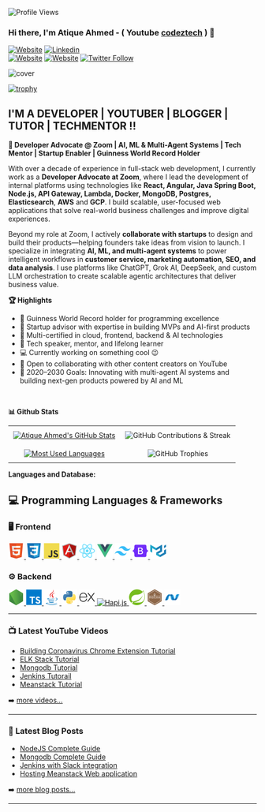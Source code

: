 ![Profile Views](https://komarev.com/ghpvc/?username=codeztech-atique&color=4a90e2)
### Hi there, I'm Atique Ahmed - ( Youtube [codeztech][youtube] ) 👋 

[![Website](https://img.shields.io/website?label=atiqueahmed.com&style=for-the-badge&url=https%3A%2F%2Fatiqueahmed.com)](https://atiqueahmed.com)
[![Linkedin](https://img.shields.io/website?label=Atique_Ahmed_LinkedIn&style=for-the-badge&url=https%3A%2F%2Fwww.linkedin.com/in/iamatiqueahmed)](https://www.linkedin.com/in/iamatiqueahmed)  
[![Website](https://img.shields.io/website?label=www.codeztech.com&style=for-the-badge&url=https%3A%2F%2Fwww.codeztech.com)](https://www.codeztech.com)
[![Website](https://img.shields.io/website?label=Codeztech_GitHub&style=for-the-badge&url=https%3A%2F%2Fgithub.com/Codez-Tech)](https://github.com/Codez-Tech)
[![Twitter Follow](https://img.shields.io/twitter/follow/codez_tech?color=1DA1F2&logo=twitter&style=for-the-badge)](https://twitter.com/intent/follow?original_referer=https%3A%2F%2Fgithub.com%2FcodeSTACKr&screen_name=codez_tech)

![cover](https://codeztech-atique.github.io/codeztech.png)

[![trophy](https://github-profile-trophy.vercel.app/?username=ryo-ma)](https://github.com/ryo-ma/github-profile-trophy)

## I'M A DEVELOPER | YOUTUBER | BLOGGER | TUTOR | TECHMENTOR !!

**🚀 Developer Advocate @ Zoom | AI, ML & Multi-Agent Systems | Tech Mentor | Startup Enabler | Guinness World Record Holder**

With over a decade of experience in full-stack web development, I currently work as a **Developer Advocate at Zoom**, where I lead the development of internal platforms using technologies like **React, Angular, Java Spring Boot, Node.js, API Gateway, Lambda, Docker, MongoDB, Postgres, Elasticsearch**, **AWS** and **GCP**. I build scalable, user-focused web applications that solve real-world business challenges and improve digital experiences.

Beyond my role at Zoom, I actively **collaborate with startups** to design and build their products—helping founders take ideas from vision to launch. I specialize in integrating **AI, ML, and multi-agent systems** to power intelligent workflows in **customer service, marketing automation, SEO, and data analysis**. I use platforms like ChatGPT, Grok AI, DeepSeek, and custom LLM orchestration to create scalable agentic architectures that deliver business value.


**🏆 Highlights**

- 🏅 Guinness World Record holder for programming excellence
- 🚀 Startup advisor with expertise in building MVPs and AI-first products
- 📜 Multi-certified in cloud, frontend, backend & AI technologies
- 🎤 Tech speaker, mentor, and lifelong learner
- 💻 Currently working on something cool 😉
- 👯 Open to collaborating with other content creators on YouTube
- 🥅 2020–2030 Goals: Innovating with multi-agent AI systems and building next-gen products powered by AI and ML

<br />

**📊 Github Stats**
<table align="center" cellspacing="0" cellpadding="0">
  <tr>
    <td style="padding:10px;text-align:center;vertical-align:top;">
      <a href="https://github.com/codeztech-atique">
        <img
          src="https://github-readme-stats.vercel.app/api?username=codeztech-atique&show_icons=true&count_private=true&theme=default&border_radius=10&hide_border=true"
          alt="Atique Ahmed's GitHub Stats"
        />
      </a>
    </td>
    <td style="padding:10px;text-align:center;vertical-align:top;">
      <img
        src="https://github-readme-streak-stats.herokuapp.com?user=codeztech-atique&theme=default&hide_border=true&ring=DDDDDD"
        alt="GitHub Contributions & Streak"
      />
    </td>
  </tr>
  <tr>
    <td style="padding:10px;text-align:center;vertical-align:top;">
      <a href="https://github.com/codeztech-atique/github-readme-stats">
        <img
          src="https://github-readme-stats.vercel.app/api/top-langs/?username=codeztech-atique&layout=compact&langs_count=6&theme=default&hide_border=true"
          alt="Most Used Languages"
        />
      </a>
    </td>
    <td style="padding:10px;text-align:center;vertical-align:top;">
      <img
        src="https://github-profile-trophy.vercel.app/?username=codeztech-atique&theme=default&no-frame=true&row=1&column=4"
        alt="GitHub Trophies"
      />
    </td>
  </tr>
</table>


**Languages and Database:**
## 💻 Programming Languages & Frameworks

### 🖥️ Frontend

<p align="left">
  <a href="https://developer.mozilla.org/en-US/docs/Web/HTML" title="HTML5">
    <img src="https://raw.githubusercontent.com/devicons/devicon/master/icons/html5/html5-original.svg" width="32" alt="HTML5"/>
  </a>
  <a href="https://developer.mozilla.org/en-US/docs/Web/CSS" title="CSS3">
    <img src="https://raw.githubusercontent.com/devicons/devicon/master/icons/css3/css3-original.svg" width="32" alt="CSS3"/>
  </a>
  <a href="https://developer.mozilla.org/en-US/docs/Web/JavaScript" title="JavaScript">
    <img src="https://raw.githubusercontent.com/devicons/devicon/master/icons/javascript/javascript-original.svg" width="32" alt="JavaScript"/>
  </a>
  <a href="https://angular.io/" title="Angular">
    <img src="https://raw.githubusercontent.com/devicons/devicon/master/icons/angularjs/angularjs-original.svg" width="32" alt="Angular"/>
  </a>
  <a href="https://reactjs.org/" title="React">
    <img src="https://raw.githubusercontent.com/devicons/devicon/master/icons/react/react-original.svg" width="32" alt="React"/>
  </a>
  <a href="https://vuejs.org/" title="Vue.js">
    <img src="https://raw.githubusercontent.com/devicons/devicon/master/icons/vuejs/vuejs-original.svg" width="32" alt="Vue.js"/>
  </a>
  <a href="https://tailwindcss.com/" title="Tailwind CSS">
    <img src="https://raw.githubusercontent.com/devicons/devicon/master/icons/tailwindcss/tailwindcss-plain.svg" width="32" alt="Tailwind CSS"/>
  </a>
  <a href="https://getbootstrap.com/" title="Bootstrap">
    <img src="https://raw.githubusercontent.com/devicons/devicon/master/icons/bootstrap/bootstrap-plain.svg" width="32" alt="Bootstrap"/>
  </a>
  <a href="https://material-ui.com/" title="Material-UI">
    <img src="https://raw.githubusercontent.com/devicons/devicon/master/icons/materialui/materialui-original.svg" width="32" alt="Material-UI"/>
  </a>
</p>

### ⚙️ Backend

<p align="left">
  <a href="https://nodejs.org/" title="Node.js">
    <img src="https://raw.githubusercontent.com/devicons/devicon/master/icons/nodejs/nodejs-original.svg" width="32" alt="Node.js"/>
  </a>
  <a href="https://www.typescriptlang.org/" title="TypeScript">
    <img src="https://raw.githubusercontent.com/devicons/devicon/master/icons/typescript/typescript-original.svg" width="32" alt="TypeScript"/>
  </a>
  <a href="https://www.java.com/" title="Java">
    <img src="https://raw.githubusercontent.com/devicons/devicon/master/icons/java/java-original.svg" width="32" alt="Java"/>
  </a>
  <a href="https://www.python.org/" title="Python">
    <img src="https://raw.githubusercontent.com/devicons/devicon/master/icons/python/python-original.svg" width="32" alt="Python"/>
  </a>
  <a href="https://expressjs.com/" title="Express.js">
    <img src="https://raw.githubusercontent.com/devicons/devicon/master/icons/express/express-original.svg" width="32" alt="Express.js"/>
  </a>
  <a href="https://hapijs.com/" title="Hapi.js">
    <img src="https://raw.githubusercontent.com/get-icon/geticon/master/icons/hapijs.svg" width="32" alt="Hapi.js"/>
  </a>
  <a href="https://spring.io/projects/spring-boot" title="Spring Boot">
    <img src="https://raw.githubusercontent.com/devicons/devicon/master/icons/spring/spring-original.svg" width="32" alt="Spring Boot"/>
  </a>
  <a href="https://mochajs.org/" title="Mocha">
    <img src="https://raw.githubusercontent.com/devicons/devicon/master/icons/mocha/mocha-plain.svg" width="32" alt="Mocha"/>
  </a>
  <a href="https://docs.microsoft.com/aspnet/mvc" title="MVC Pattern">
    <img src="https://raw.githubusercontent.com/devicons/devicon/master/icons/dot-net/dot-net-original.svg" width="32" alt="MVC"/>
  </a>
</p>


---

### 📺 Latest YouTube Videos

<!-- YOUTUBE:START -->
- [Building Coronavirus Chrome Extension Tutorial](https://www.youtube.com/watch?v=AHKCi5QAPMA&list=PLwfbCU-sjpjGdHSQbPFZdcOtnv7pzFM7f)
- [ELK Stack Tutorial](https://www.youtube.com/watch?v=rNgWUdhiY5E&list=PLwfbCU-sjpjGOZn7D6-90BqvHA5zuiLmM)
- [Mongodb Tutorial](https://www.youtube.com/watch?v=UJ7q9YRck0Y&list=PLwfbCU-sjpjH59jLnIEK-WPPckCNutmrv)
- [Jenkins Tutorail](https://www.youtube.com/watch?v=rG3yq4njfBY&list=PLwfbCU-sjpjEHvrtqcg7maLorlsA-YSeU)
- [Meanstack Tutorial](https://www.youtube.com/watch?v=7JjjWSd8yNA&list=PLwfbCU-sjpjGKRmK1iZDxG7NmEyWcyXE0)
<!-- YOUTUBE:END -->

➡️ [more videos...](https://youtube.com/codeztech)

---

### 📕 Latest Blog Posts

<!-- BLOG-POST-LIST:START -->
- [NodeJS Complete Guide](https://www.codeztech.com/2019/12/nodejs-complete-guide-to-build-restful.html)
- [Mongodb Complete Guide](https://www.codeztech.com/2019/12/mongodb-complete-guide-about-mongodb.html)
- [Jenkins with Slack integration](https://www.codeztech.com/2020/01/install-and-configure-slack-and-email-notification-with-jenkins.html)
- [Hosting Meanstack Web application](https://www.codeztech.com/2020/01/amazon-ec2-tutorial-hosting-mean-stack.html)
<!-- BLOG-POST-LIST:END -->

➡️ [more blog posts...](https://www.codeztech.com)

---

[website]: https://atiqueahmed.com
[linkedin]: https://linkedin.com/in/iamatiqueahmed
[github]: https://github.com/codeztech-atique
[twitter]: https://twitter.com/codez_tech
[youtube]: https://youtube.com/codeztech
[instagram]: https://instagram.com/mighty_warriorr
[facebook]: https://www.facebook.com/CodezTechnology
[hackerrank]: https://www.hackerrank.com/Atique_Ahmed
[blog]: https://www.codeztech.com
